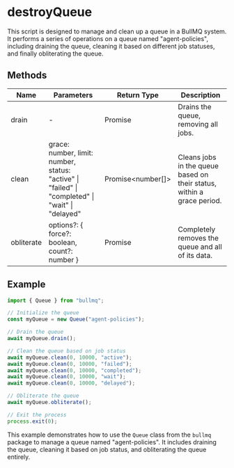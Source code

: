 # destroyQueue

This script is designed to manage and clean up a queue in a BullMQ system. It performs a series of operations on a queue named "agent-policies", including draining the queue, cleaning it based on different job statuses, and finally obliterating the queue.

## Methods

| Name    | Parameters                  | Return Type | Description                                                                 |
|---------|-----------------------------|-------------|-----------------------------------------------------------------------------|
| drain   | -                           | Promise<void> | Drains the queue, removing all jobs.                                        |
| clean   | grace: number, limit: number, status: "active" \| "failed" \| "completed" \| "wait" \| "delayed" | Promise<number[]> | Cleans jobs in the queue based on their status, within a grace period.      |
| obliterate | options?: { force?: boolean, count?: number } | Promise<void> | Completely removes the queue and all of its data.                           |

## Example

```javascript
import { Queue } from "bullmq";

// Initialize the queue
const myQueue = new Queue("agent-policies");

// Drain the queue
await myQueue.drain();

// Clean the queue based on job status
await myQueue.clean(0, 10000, "active");
await myQueue.clean(0, 10000, "failed");
await myQueue.clean(0, 10000, "completed");
await myQueue.clean(0, 10000, "wait");
await myQueue.clean(0, 10000, "delayed");

// Obliterate the queue
await myQueue.obliterate();

// Exit the process
process.exit(0);
```

This example demonstrates how to use the `Queue` class from the `bullmq` package to manage a queue named "agent-policies". It includes draining the queue, cleaning it based on job status, and obliterating the queue entirely.